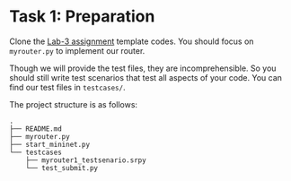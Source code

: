 # Task 1: Preparation

Clone the [Lab-3 assignment](https://classroom.github.com/a/9QvgOqHw) template codes. You should focus on `myrouter.py` to implement our router.

Though we will provide the test files, they are incomprehensible. So you should still write test scenarios that test all aspects of your code. You can find our test files in `testcases/`.

The project structure is as follows:

```text
.
├── README.md
├── myrouter.py
├── start_mininet.py
└── testcases
    ├── myrouter1_testsenario.srpy
    └── test_submit.py
```

